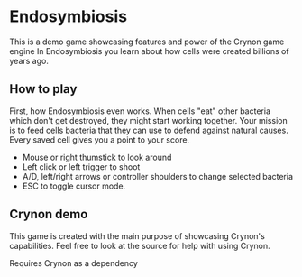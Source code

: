 # Endosymbiosis
This is a demo game showcasing features and power of the Crynon game engine
In Endosymbiosis you learn about how cells were created billions of years ago.

## How to play

First, how Endosymbiosis even works. When cells "eat" other bacteria which don't get destroyed, they might start working together.
Your mission is to feed cells bacteria that they can use to defend against natural causes. Every saved cell gives you a point to your score.

- Mouse or right thumstick to look around
- Left click or left trigger to shoot
- A/D, left/right arrows or controller shoulders to change selected bacteria
- ESC to toggle cursor mode.

## Crynon demo

This game is created with the main purpose of showcasing Crynon's capabilities.
Feel free to look at the source for help with using Crynon.

Requires Crynon as a dependency
